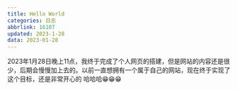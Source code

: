 ```yaml
---
title: Hello World
categories: 日志
abbrlink: 16107
updated: 2023-1-28
data: 2023-01-28
---
```

2023年1月28日晚上11点，我终于完成了个人网页的搭建，但是网站的内容还是很少，后期会慢慢加上去的。以前一直想拥有一个属于自己的网站，现在终于实现了这个目标，还是非常开心的 哈哈哈😁😁😁

